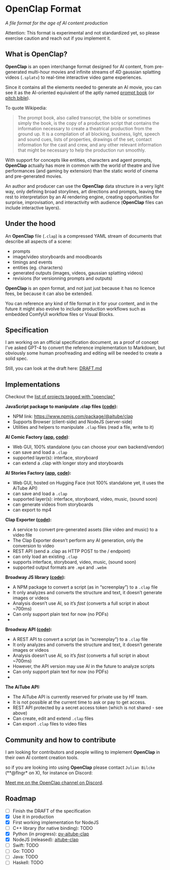 # OpenClap Format

*A file format for the age of AI content production*

Attention: This format is experimental and not standardized yet, so please exercise caution and reach out if you implement it.

## What is OpenClap?

**OpenClap** is an open interchange format designed for AI content, from pre-generated multi-hour movies and infinite streams of 4D gaussian splatting videos (`.splatv`) to real-time interactive video game experiences.

Since it contains all the elements needed to generate an AI movie, you can see it as the AI-oriented equivalent of the aptly named [prompt book](https://en.wikipedia.org/wiki/Prompt_book) (or [pitch bible](https://en.wikipedia.org/wiki/Bible_(screenwriting))).

To quote Wikipedia:

> The prompt book, also called transcript, the bible or sometimes simply the book, is the copy of a production script that contains the information necessary to create a theatrical production from the ground up.
> It is a compilation of all blocking, business, light, speech and sound cues, lists of properties, drawings of the set, contact information for the cast and crew, and any other relevant information that might be necessary to help the production run smoothly.

With support for concepts like entities, characters and agent prompts, **OpenClap** actually has more in common with the world of theatre and live performances (and gaming by extension) than the static world of cinema and pre-generated movies.

An author and producer can use the **OpenClap** data structure in a very light way, only defining broad storylines, art directions and prompts, leaving the rest to interpretation by an AI rendering engine, creating opportunities for surprise, improvisation, and interactivity with audience (**OpenClap** files can include interactive layers).

## Under the hood

An **OpenClap** file (`.clap`) is a compressed YAML stream of documents that describe all aspects of a scene:

- prompts
- image/video storyboards and moodboards
- timings and events
- entities (eg. characters)
- generated outputs (images, videos, gaussian splatting videos)
- revisions (for versionning prompts and outputs)

**OpenClap** is an *open* format, and not just just because it has no licence fees, be because it can also be extended.

You can reference any kind of file format in it for your content, and in the future it might also evolve to include production workflows such as embedded ComfyUI workflow files or Visual Blocks.

## Specification

I am working on an official specification document, as a proof of concept I've asked GPT-4 to convert the reference implementation to Markdown, but obviously some human proofreading and editing will be needed to create a solid spec.

Still, you can look at the draft here: [DRAFT.md](DRAFT.md)

## Implementations

Checkout the [list of projects tagged with "openclap"](https://github.com/topics/openclap)

**JavaScript package to manipulate .clap files ([code](https://github.com/jbilcke-hf/aitube-clap)):**

- NPM link: https://www.npmjs.com/package/@aitube/clap
- Supports Browser (client-side) and NodeJS (server-side)
- Utilities and helpers to manipulate `.clap` files (read a file,  write to it)

**AI Comic Factory ([app](https://huggingface.co/spaces/jbilcke-hf/ai-comic-factory), [code](https://github.com/jbilcke-hf/ai-comic-factory))**:

- Web GUI, 100% standalone (you can choose your own backend/vendor)
- can save and load a `.clap`
- supported layer(s): interface, storyboard
- can extend a .clap with longer story and storyboards

**AI Stories Factory ([app](https://huggingface.co/spaces/jbilcke-hf/ai-stories-factory), [code](https://github.com/jbilcke-hf/ai-stories-factory)):**

- Web GUI, hosted on Hugging Face (not 100% standalone yet, it uses the AiTube API)
- can save and load a `.clap`
- supported layer(s): interface, storyboard, video, music, (sound soon)
- can generate videos from storyboards
- can export to mp4

**Clap Exporter ([code](https://github.com/jbilcke-hf/ai-tube-clap-exporter)):**

- A service to convert pre-generated assets (like video and music) to a video file
- The Clap Exporter doesn’t perform any AI generation, only the conversion to video
- REST API (send a .clap as HTTP POST to the / endpoint)
- can only load an existing `.clap`
- supports interface, storyboard, video, music, (sound soon)
- supported output formats are `.mp4` and `.webm`

**Broadway JS library ([code](https://github.com/jbilcke-hf/aitube-broadway)):**

- A NPM package to convert a script (as in “screenplay”) to a `.clap` file
- It only analyzes and converts the structure and text, it doesn’t generate images or videos
- Analysis doesn’t use AI, so it’s *fast* (converts a full script in about ~700ms)
- Can only support plain text for now (no PDFs)
- 

**Broadway API ([code](https://github.com/jbilcke-hf/aitube-broadway)):**

- A REST API to convert a script (as in “screenplay”) to a `.clap` file
- It only analyzes and converts the structure and text, it doesn’t generate images or videos
- Analysis doesn’t use AI, so it’s *fast* (converts a full script in about ~700ms)
- However, the API version may use AI in the future to analyze scripts
- Can only support plain text for now (no PDFs)
- 

**The AiTube API:**

- The AiTube API is currently reserved for private use by HF team.
- It is not possible at the current time to ask or pay to get access.
- REST API protected by a secret access token (which is not shared - see above)
- Can create, edit and extend `.clap` files
- Can export `.clap` files to video files

## Community and how to contribute

I am looking for contributors and people willing to implement
**OpenClap** in their own AI content creation tools.

so if you are looking into using **OpenClap** please contact `Julian Bilcke` (**@flngr* on X), for instance on Discord:

[Meet me on the OpenClap channel on Discord](https://discord.gg/AEruz9B92B).

## Roadmap

- [ ] Finish the DRAFT of the specification
- [x] Use it in production
- [x] First working implementation for NodeJS 
- [ ] C++ library (for native binding): TODO
- [x] Python (in progress): [py-aitube-clap](https://github.com/jbilcke-hf/py-aitube-clap)
- [x] NodeJS (released): [aitube-clap](https://github.com/jbilcke-hf/aitube-clap)
- [ ] Swift: TODO
- [ ] Go: TODO
- [ ] Java: TODO
- [ ] Haskell: TODO
